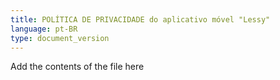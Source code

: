 ```yaml
---
title: POLÍTICA DE PRIVACIDADE do aplicativo móvel "Lessy"
language: pt-BR
type: document_version
---
```


Add the contents of the file here
